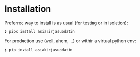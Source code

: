 # Installation

Preferred way to install is as usual (for testing or in isolation):

```console
❯ pipx install asiakirjasuodatin
```

For production use (well, ahem, ...) or within a virtual python env:

```console
❯ pip install asiakirjasuodatin
```

